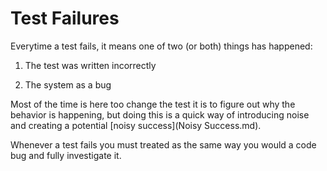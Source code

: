 # Test Failures

Everytime a test fails, it means one of two (or both) things has happened:

1. The test was written incorrectly

2. The system as a bug



Most of the time is here too change the test it is to figure out why the behavior is happening, but doing this is a quick way of introducing noise and creating a potential [noisy success](Noisy Success.md).



Whenever a test fails you must treated as the same way you would a code bug and fully investigate it.
